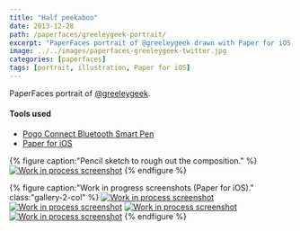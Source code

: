```yaml
---
title: "Half peekaboo"
date: 2013-12-28
path: /paperfaces/greeleygeek-portrait/
excerpt: "PaperFaces portrait of @greeleygeek drawn with Paper for iOS on an iPad."
image: ../../images/paperfaces-greeleygeek-twitter.jpg
categories: [paperfaces]
tags: [portrait, illustration, Paper for iOS]
---
```


PaperFaces portrait of [@greeleygeek](https://twitter.com/greeleygeek).

#### Tools used

- [Pogo Connect Bluetooth Smart Pen](https://www.amazon.com/gp/product/B009K448L4/ref=as_li_ss_tl?ie=UTF8&camp=1789&creative=390957&creativeASIN=B009K448L4&linkCode=as2&tag=mademist-20)
- [Paper for iOS](https://paper.bywetransfer.com/)

{% figure caption:"Pencil sketch to rough out the composition." %}
[![Work in process screenshot](../../images/paperfaces-greeleygeek-process-1-750.jpg)](../../images/paperfaces-greeleygeek-process-1-lg.jpg)
{% endfigure %}

{% figure caption:"Work in progress screenshots (Paper for iOS)." class:"gallery-2-col" %}
[![Work in process screenshot](../../images/paperfaces-greeleygeek-process-2-600.jpg)](../../images/paperfaces-greeleygeek-process-2-lg.jpg)
[![Work in process screenshot](../../images/paperfaces-greeleygeek-process-3-600.jpg)](../../images/paperfaces-greeleygeek-process-3-lg.jpg)
[![Work in process screenshot](../../images/paperfaces-greeleygeek-process-4-600.jpg)](../../images/paperfaces-greeleygeek-process-4-lg.jpg)
[![Work in process screenshot](../../images/paperfaces-greeleygeek-process-5-600.jpg)](../../images/paperfaces-greeleygeek-process-5-lg.jpg)
{% endfigure %}

